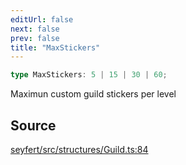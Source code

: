 ```yaml
---
editUrl: false
next: false
prev: false
title: "MaxStickers"
---
```


```ts
type MaxStickers: 5 | 15 | 30 | 60;
```

Maximun custom guild stickers per level

## Source

[seyfert/src/structures/Guild.ts:84](https://github.com/potoland/potocuit/blob/c4fb0c1/src/structures/Guild.ts#L84)
